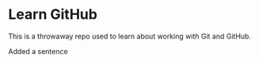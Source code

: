 # Learn GitHub

This is a throwaway repo used to learn about working with Git and GitHub.

Added a sentence

